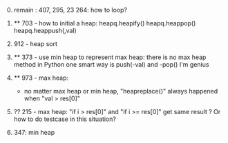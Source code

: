 0. remain : 407, 295, 23
    264: how to loop?

1.  **
    703 - how to initial a heap:
    heapq.heapify(<heap>)
    heapq.heappop(<heap>)
    heapq.heappush(<heap>,val)

2. 
    912 - heap sort

3.  **
    373 - use min heap to represent max heap:
    there is no max heap method in Python
    one smart way is push(-val) and -pop()
    I'm genius

4.  **
    973 - max heap:
    * no matter max heap or min heap, "heapreplace()" always happened when "val > res[0]"

5.  ??
    215 - max heap:
    "if i > res[0]" and "if i >= res[0]" get same result ?
    Or how to do testcase in this situation?

6. 
    347: min heap